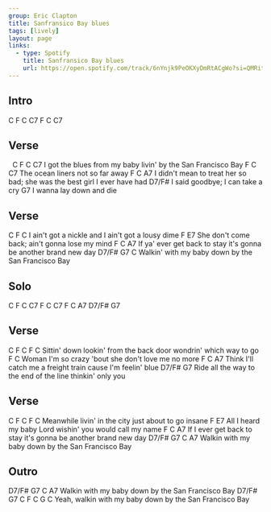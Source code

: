 ```yaml
---
group: Eric Clapton
title: Sanfransico Bay blues
tags: [lively]
layout: page
links:
  - type: Spotify
    title: Sanfransico Bay blues
    url: https://open.spotify.com/track/6nYnjk9PeOKXyDmRtACgWo?si=QMRitfBETZeqt10aC6NHmQ
---
```


## Intro

C  F  C  C7  F  C  C7

## Verse

&nbsp;         C                         F                    C    C7
I got the blues from my baby livin' by the San Francisco Bay
    F                        C      C7
The ocean liners not so far away
  F                                            C                     A7
I didn't mean to treat her so bad; she was the best girl I ever have had
  D7/F#
I said goodbye; I can take a cry
G7
   I wanna lay down and die

## Verse

  C                        F                   C
I ain't got a nickle and I ain't got a lousy dime
    F                                      E7
She don't come back; ain't gonna lose my mind
       F                                C                    A7
If ya' ever get back to stay it's gonna be another brand new day
D7/F#                     G7                    C
Walkin' with my baby down by the San Francisco Bay

## Solo

C       F      C      C7
F       C      C7
F       C      A7
D7/F#   G7

## Verse

C            F                C                        F      C
Sittin' down lookin' from the back door wondrin' which way to go
F                                                C
   Woman I'm so crazy 'bout she don't love me no more
F                                  C                  A7
Think I'll catch me a freight train cause I'm feelin' blue
D7/F#                                  G7
Ride all the way to the end of the line  thinkin' only you

## Verse

C         F             C                   F   C
Meanwhile livin' in the city just about to go insane
     F                           E7
All I heard my baby Lord wishin' you would call my name
     F                                C                    A7
If I ever get back to stay it's gonna be another brand new day
D7/F#                    G7                    C        A7
Walkin with my baby down by the San Francisco Bay

## Outro

D7/F#                    G7                    C        A7
Walkin with my baby down by the San Francisco Bay
      D7/F#                    G7                    C    F    C  G  C
Yeah, walkin with my baby down by the San Francisco Bay
